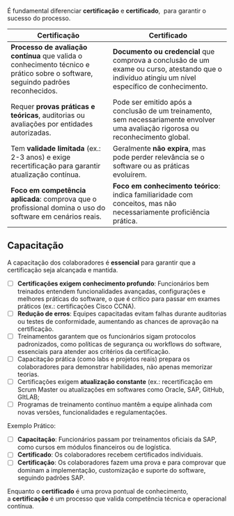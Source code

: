 É fundamental diferenciar **certificação** e **certificado**,  para garantir o sucesso do processo.

| **Certificação**                                                                                                                | **Certificado**                                                                                                                                   |
| ------------------------------------------------------------------------------------------------------------------------------- | ------------------------------------------------------------------------------------------------------------------------------------------------- |
| **Processo de avaliação contínua** que valida o conhecimento técnico e prático sobre o software, seguindo padrões reconhecidos. | **Documento ou credencial** que comprova a conclusão de um exame ou curso, atestando que o indivíduo atingiu um nível específico de conhecimento. |
| Requer **provas práticas e teóricas**, auditorias ou avaliações por entidades autorizadas.                                      | Pode ser emitido após a conclusão de um treinamento, sem necessariamente envolver uma avaliação rigorosa ou reconhecimento global.                |
| Tem **validade limitada** (ex.: 2-3 anos) e exige recertificação para garantir atualização contínua.                            | Geralmente **não expira**, mas pode perder relevância se o software ou as práticas evoluírem.                                                     |
| **Foco em competência aplicada**: comprova que o profissional domina o uso do software em cenários reais.                       | **Foco em conhecimento teórico**: indica familiaridade com conceitos, mas não necessariamente proficiência prática.                               |

## **Capacitação**
A capacitação dos colaboradores é **essencial** para garantir que a certificação seja alcançada e mantida.

- [ ] **Certificações exigem conhecimento profundo**: Funcionários bem treinados entendem funcionalidades avançadas, configurações e melhores práticas do software, o que é crítico para passar em exames práticos (ex.: certificações Cisco CCNA).
- [ ]  **Redução de erros**: Equipes capacitadas evitam falhas durante auditorias ou testes de conformidade, aumentando as chances de aprovação na certificação.
- [ ] Treinamentos garantem que os funcionários sigam protocolos padronizados, como políticas de segurança ou workflows do software, essenciais para atender aos critérios da certificação.
- [ ] Capacitação prática (como labs e projetos reais) prepara os colaboradores para demonstrar habilidades, não apenas memorizar teorias.
- [ ] Certificações exigem **atualização constante** (ex.: recertificação em Scrum Master ou atualizações em softwares como Oracle, SAP, GitHub, GItLAB;
- [ ] Programas de treinamento contínuo mantêm a equipe alinhada com novas versões, funcionalidades e regulamentações.

Exemplo Prático:

- [ ] **Capacitação**: Funcionários passam por treinamentos oficiais da SAP, como cursos em módulos financeiros ou de logística.
- [ ] **Certificado**: Os colaboradores recebem certificados individuais.
- [ ] **Certificação**: Os colaboradores fazem uma prova e  para comprovar que  dominam a implementação, customização e suporte do software, seguindo padrões SAP.

Enquanto o **certificado** é uma prova pontual de conhecimento, a **certificação** é um processo que valida competência técnica e operacional contínua.
